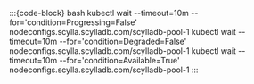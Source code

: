 :::{code-block} bash
kubectl wait --timeout=10m --for='condition=Progressing=False' nodeconfigs.scylla.scylladb.com/scylladb-pool-1
kubectl wait --timeout=10m --for='condition=Degraded=False' nodeconfigs.scylla.scylladb.com/scylladb-pool-1
kubectl wait --timeout=10m --for='condition=Available=True' nodeconfigs.scylla.scylladb.com/scylladb-pool-1
:::